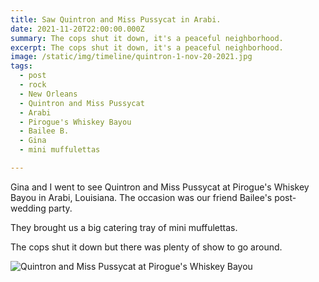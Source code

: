 ```yaml
---
title: Saw Quintron and Miss Pussycat in Arabi.
date: 2021-11-20T22:00:00.000Z
summary: The cops shut it down, it's a peaceful neighborhood.
excerpt: The cops shut it down, it's a peaceful neighborhood.
image: /static/img/timeline/quintron-1-nov-20-2021.jpg
tags:
  - post 
  - rock
  - New Orleans
  - Quintron and Miss Pussycat
  - Arabi
  - Pirogue's Whiskey Bayou
  - Bailee B.
  - Gina
  - mini muffulettas

---
```


Gina and I went to see Quintron and Miss Pussycat at Pirogue's Whiskey Bayou in Arabi, Louisiana. The occasion was our friend Bailee's post-wedding party. 

They brought us a big catering tray of mini muffulettas.

The cops shut it down but there was plenty of show to go around.

![Quintron and Miss Pussycat at Pirogue's Whiskey Bayou](/static/img/timeline/quintron-1-nov-20-2021.jpg)